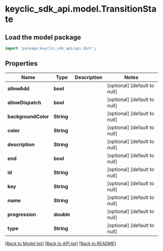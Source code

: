 # keyclic_sdk_api.model.TransitionState

## Load the model package
```dart
import 'package:keyclic_sdk_api/api.dart';
```

## Properties
Name | Type | Description | Notes
------------ | ------------- | ------------- | -------------
**allowAdd** | **bool** |  | [optional] [default to null]
**allowDispatch** | **bool** |  | [optional] [default to null]
**backgroundColor** | **String** |  | [optional] [default to null]
**color** | **String** |  | [optional] [default to null]
**description** | **String** |  | [optional] [default to null]
**end** | **bool** |  | [optional] [default to null]
**id** | **String** |  | [optional] [default to null]
**key** | **String** |  | [optional] [default to null]
**name** | **String** |  | [optional] [default to null]
**progression** | **double** |  | [optional] [default to null]
**type** | **String** |  | [optional] [default to null]

[[Back to Model list]](../README.md#documentation-for-models) [[Back to API list]](../README.md#documentation-for-api-endpoints) [[Back to README]](../README.md)


